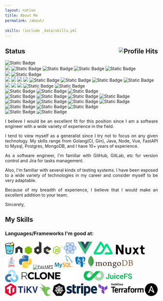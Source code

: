 ```yaml
---
layout: native
title: About Me
permalink: /about/

skills: !include _data/skills.yml
---
```


<h2>Status <img align="right" alt="Profile Hits" src="https://komarev.com/ghpvc/?username=neocxf&style=flat-square"></h2>

![Static Badge](https://img.shields.io/badge/Golang-Golang-informational?style=flat&logo=go&logoColor=white&color=2bbc8a)
<br>
![](https://img.shields.io/badge/Gin-Gin-informational?style=flat&logo=gin&logoColor=white&color=2bbc8a)
![Static Badge](https://img.shields.io/badge/Sqlite-Sqlite-informational?style=flat&logo=sqlite&logoColor=white&color=2bbc8a)
![Static Badge](https://img.shields.io/badge/Prometheus-Prometheus-informational?style=flat&logo=prometheus&logoColor=white&color=2bbc8a)
![Static Badge](https://img.shields.io/badge/Grafana-Grafana-informational?style=flat&logo=grafana&logoColor=white&color=2bbc8a)
![Static Badge](https://img.shields.io/badge/Jaeger-Jaeger-informational?style=flat&logo=jaeger&logoColor=white&color=2bbc8a)
<br>
![](https://img.shields.io/badge/Javascript-javascript-yellow?style=flat&logo=javascript&logoColor=white&color=2bbc8a)
![Static Badge](https://img.shields.io/badge/Typescript-Typescript-informational?style=flat&logo=typescript&logoColor=white&color=2bbc8a)
<br>
![](https://img.shields.io/badge/NodeJS-NodeJS-informational?style=flat&logo=node.js&logoColor=white&color=2bbc8a)
![](https://img.shields.io/badge/VueJS-VueJS-informational?style=flat&logo=vue.js&logoColor=white&color=2bbc8a)
![](https://img.shields.io/badge/Express-express-informational?style=flat&logo=express&logoColor=white&color=2bbc8a)
![](https://img.shields.io/badge/NuxtJs-NuxtJs-informational?style=flat&logo=nuxtdotjs&logoColor=white&color=2bbc8a)
![Static Badge](https://img.shields.io/badge/Sequelize-Sequelize-informational?style=flat&logo=sequelize&logoColor=white&color=2bbc8a)
![Static Badge](https://img.shields.io/badge/Stripe-Stripe-informational?style=flat&logo=stripe&logoColor=white&color=2bbc8a)
![Static Badge](https://img.shields.io/badge/Alipay-Alipay-informational?style=flat&logo=alipay&logoColor=white&color=2bbc8a)
![Static Badge](https://img.shields.io/badge/Paypal-Paypal-informational?style=flat&logo=paypal&logoColor=white&color=2bbc8a)
<br>
![](https://img.shields.io/badge/Python-Python-informational?style=flat&logo=python&logoColor=white&color=2bbc8a)
![](https://img.shields.io/badge/Mysql-Mysql-informational?style=flat&logo=Mysql&logoColor=white&color=2bbc8a)
![](https://img.shields.io/badge/Mongo-mongo-informational?style=flat&logo=mongodb&logoColor=white&color=2bbc8a)
![Static Badge](https://img.shields.io/badge/Fastapi-Fastapi-informational?style=flat&logo=fastapi&logoColor=white&color=2bbc8a)
![Static Badge](https://img.shields.io/badge/Sqlalchemy-Sqlalchemy-informational?style=flat&logo=sqlalchemy&logoColor=white&color=2bbc8a)
<br>
![Static Badge](https://img.shields.io/badge/Kubernetes-Kubernetes-informational?style=flat&logo=kubernetes&logoColor=white&color=2bbc8a)
![Static Badge](https://img.shields.io/badge/Helm-Helm-informational?style=flat&logo=helm&logoColor=white&color=2bbc8a)
![Static Badge](https://img.shields.io/badge/Docker-Docker-informational?style=flat&logo=docker&logoColor=white&color=2bbc8a)
<br>
![Static Badge](https://img.shields.io/badge/Github-Github-informational?style=flat&logo=github&logoColor=white&color=2bbc8a)
![Static Badge](https://img.shields.io/badge/Gitlab-Gitlab-informational?style=flat&logo=gitlab&logoColor=white&color=2bbc8a)
![Static Badge](https://img.shields.io/badge/Terraform-Terraform-informational?style=flat&logo=terraform&logoColor=white&color=2bbc8a)
![Static Badge](https://img.shields.io/badge/Ansible-Snsible-informational?style=flat&logo=ansible&logoColor=white&color=2bbc8a)
<br>
![Static Badge](https://img.shields.io/badge/Amazons3-Amazons3-informational?style=flat&logo=amazons3&logoColor=white&color=2bbc8a)
![Static Badge](https://img.shields.io/badge/Minio-Minio-informational?style=flat&logo=minio&logoColor=white&color=2bbc8a)
![Static Badge](https://img.shields.io/badge/Vagrant-Vagrant-informational?style=flat&logo=vagrant&logoColor=white&color=2bbc8a)
![Static Badge](https://img.shields.io/badge/Bash-Bash-informational?style=flat&logo=gnubash&logoColor=white&color=2bbc8a)
<br>
![Static Badge](https://img.shields.io/badge/Springboot-Springboot-informational?style=flat&logo=springboot&logoColor=white&color=2bbc8a)
![Static Badge](https://img.shields.io/badge/Openjdk-Openjdk-informational?style=flat&logo=openjdk&logoColor=white&color=2bbc8a)
![Static Badge](https://img.shields.io/badge/Gradle-Gradle-informational?style=flat&logo=gradle&logoColor=white&color=2bbc8a)
<br>
![Static Badge](https://img.shields.io/badge/Lua-Lua-informational?style=flat&logo=lua&logoColor=white&color=2bbc8a)
![Static Badge](https://img.shields.io/badge/Nginx-Nginx-informational?style=flat&logo=nginx&logoColor=white&color=2bbc8a)

<p align="justify">I believe I would be an excellent fit for this position since I am a software engineer with a wide variety of experience in the field.</p>

<p align="justify">I tend to view myself as a generalist since I try not to focus on any given technology. 
My skills range from Golang(CI, Gin), Java, Node, Vue, FastAPI to Mysql, Postgres, MongoDB, 
and I have 10+ years of experience. </p>

<p align="justify">As a software engineer, I'm familiar with GitHub, GitLab, etc for version control and Jira for tasks management.</p>

<p align="justify">Also, I'm familiar with several kinds of testing systems.
I have been exposed to a wide variety of technologies in my career and consider myself to be very adaptable.</p>

<p align="justify">Because of my breadth of experience, I believe that I would make an excellent addition to your team.

Sincerely,</p>

## My Skills

### Languages/Frameworks I'm good at:

<code><a href="https://gin-gonic.com/"><img alt="Gin" title="Gin" src="https://raw.githubusercontent.com/gin-gonic/logo/master/color.png" height="42"></a></code>
<code><a href="https://nodejs.org"><img alt="Node.js" title="Node.js" src="/assets/logos/nodejs.png" height="42"></a></code>
<code><a href="https://reactjs.org"><img alt="React.js" title="React.js" src="/assets/logos/react.png" height="42"></a></code>
<code><a href="https://vuejs.org"><img alt="Vue.js" title="Vue.js" src="/assets/logos/vue.png" height="42"></a></code>
<code><a href="https://nuxt.com/"><img alt="NuxtJS" title="Ruby on Rails" src="/assets/logos/nuxt.svg" height="42"></a></code>
<code><a href="https://java.com"><img alt="Java" title="Java" src="/assets/logos/java.png" height="42"></a></code>
<code><a href="https://python.org"><img alt="Python" title="Python" src="/assets/logos/python.png" height="42"></a></code>
<code><a href="https://fastapi.tiangolo.com/"><img alt="FastAPI" title="FastAPI" src="https://fastapi.tiangolo.com/img/logo-margin/logo-teal.png" height="42"></a></code>
<code><a href="https://www.mysql.com"><img alt="mysql" title="Mysql" src="/assets/logos/mysql.png" height="42"></a></code>
<code><a href="https://www.postgresql.org"><img alt="PostgreSQL" title="PostgreSQL" src="/assets/logos/postgres.png" height="42"></a></code>
<code><a href="https://www.mongodb.com"><img alt="Mongodb" title="Mongodb" src="/assets/logos/mongodb.png" height="42"></a></code>
<code><a href="https://rclone.org/"><img alt="Rclone" title="Rclone" src="/assets/logos/rclone.svg" height="42"></a></code>
<code><a href="https://kopia.io/"><img alt="Kopia" title="Kopia" src="/assets/logos/kopia.svg" height="42"></a></code>
<code><a href="https://juicefs.com/"><img alt="JuiceFS" title="JuiceFS" src="/assets/logos/juicefs.svg" height="42"></a></code>
<code><a href="https://tikv.org/"><img alt="TIKV" title="TIKV" src="/assets/logos/tikv.png" height="42"></a></code>
<code><a href="https://openresty.org/"><img alt="OpenResty" title="OpenResty" src="/assets/logos/openresty.svg" height="42"></a></code>
<code><a href="https://kubernetes.io/"><img alt="Kubernetes" title="Kubernetes" src="/assets/logos/kubernetes.svg" height="42"></a></code>
<code><a href="https://stripe.com/"><img alt="Stripe" title="Stripe" src="/assets/logos/stripe.svg" height="42"></a></code>
<code><a href="https://www.terraform.io/"><img alt="Terraform" title="Terraform" src="/assets/logos/terraform.svg" height="42"></a></code>
<code><a href="https://www.ansible.com/"><img alt="Ansible" title="Ansible" src="/assets/logos/ansible.svg" height="42"></a></code>

<!-- <div class="mt-8 grid lg:grid-cols-5 gap-10 justify-start items-center">
  {% for skill in site.data.skills %}
    <div class="hover:shadow-lg w-42 h-42  overflow-hidden">
        <a href="{{ skill.link }}" target="_blank">
            <img src="{{ skill.image }}" alt="{{ skill.name }}" title="{{ skill.name }}" class="object-fit-contain" />
        </a>
    </div>
{% endfor %}
</div> -->
